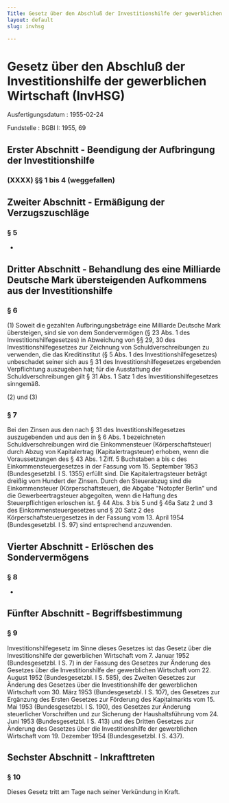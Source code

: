 ```yaml
---
Title: Gesetz über den Abschluß der Investitionshilfe der gewerblichen Wirtschaft
layout: default
slug: invhsg

---
```


# Gesetz über den Abschluß der Investitionshilfe der gewerblichen Wirtschaft (InvHSG)

Ausfertigungsdatum
:   1955-02-24

Fundstelle
:   BGBl I: 1955, 69



## Erster Abschnitt - Beendigung der Aufbringung der Investitionshilfe



### (XXXX) §§ 1 bis 4 (weggefallen)



## Zweiter Abschnitt - Ermäßigung der Verzugszuschläge



### § 5

-


## Dritter Abschnitt - Behandlung des eine Milliarde Deutsche Mark übersteigenden Aufkommens aus der Investitionshilfe



### § 6

(1) Soweit die gezahlten Aufbringungsbeträge eine Milliarde Deutsche
Mark übersteigen, sind sie von dem Sondervermögen (§ 23 Abs. 1 des
Investitionshilfegesetzes) in Abweichung von §§ 29, 30 des
Investitionshilfegesetzes zur Zeichnung von Schuldverschreibungen zu
verwenden, die das Kreditinstitut (§ 5 Abs. 1 des
Investitionshilfegesetzes) unbeschadet seiner sich aus § 31 des
Investitionshilfegesetzes ergebenden Verpflichtung auszugeben hat; für
die Ausstattung der Schuldverschreibungen gilt § 31 Abs. 1 Satz 1 des
Investitionshilfegesetzes sinngemäß.

(2) und (3)


### § 7

Bei den Zinsen aus den nach § 31 des Investitionshilfegesetzes
auszugebenden und aus den in § 6 Abs. 1 bezeichneten
Schuldverschreibungen wird die Einkommensteuer (Körperschaftsteuer)
durch Abzug von Kapitalertrag (Kapitalertragsteuer) erhoben, wenn die
Voraussetzungen des § 43 Abs. 1 Ziff. 5 Buchstaben a bis c des
Einkommensteuergesetzes in der Fassung vom 15. September 1953
(Bundesgesetzbl. I S. 1355) erfüllt sind. Die Kapitalertragsteuer
beträgt dreißig vom Hundert der Zinsen. Durch den Steuerabzug sind die
Einkommensteuer (Körperschaftsteuer),
die Abgabe "Notopfer Berlin"              und die Gewerbeertragsteuer
abgegolten, wenn die Haftung des Steuerpflichtigen erloschen ist. § 44
Abs. 3 bis 5 und § 46a Satz 2 und 3 des Einkommensteuergesetzes und §
20 Satz 2 des Körperschaftsteuergesetzes in der Fassung vom 13. April
1954 (Bundesgesetzbl. I S. 97) sind entsprechend anzuwenden.


## Vierter Abschnitt - Erlöschen des Sondervermögens



### § 8

-


## Fünfter Abschnitt - Begriffsbestimmung



### § 9

Investitionshilfegesetz im Sinne dieses Gesetzes ist das Gesetz über
die Investitionshilfe der gewerblichen Wirtschaft vom 7. Januar 1952
(Bundesgesetzbl. I S. 7) in der Fassung des Gesetzes zur Änderung des
Gesetzes über die Investitionshilfe der gewerblichen Wirtschaft vom
22\. August 1952 (Bundesgesetzbl. I S. 585), des Zweiten Gesetzes zur
Änderung des Gesetzes über die Investitionshilfe der gewerblichen
Wirtschaft vom 30. März 1953 (Bundesgesetzbl. I S. 107), des Gesetzes
zur Ergänzung des Ersten Gesetzes zur Förderung des Kapitalmarkts vom
15\. Mai 1953 (Bundesgesetzbl. I S. 190), des Gesetzes zur Änderung
steuerlicher Vorschriften und zur Sicherung der Haushaltsführung vom
24\. Juni 1953 (Bundesgesetzbl. I S. 413) und des Dritten Gesetzes zur
Änderung des Gesetzes über die Investitionshilfe der gewerblichen
Wirtschaft vom 19. Dezember 1954 (Bundesgesetzbl. I S. 437).


## Sechster Abschnitt - Inkrafttreten



### § 10

Dieses Gesetz tritt am Tage nach seiner Verkündung in Kraft.

